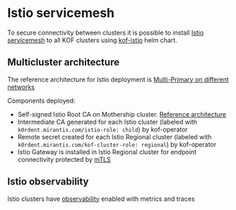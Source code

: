 # Istio servicemesh

To secure connectivity between clusters it is possible to install [Istio servicemesh](https://istio.io) to all KOF clusters using [kof-istio](../charts/kof-istio/) helm chart.

## Multicluster architecture

The reference architecture for Istio deployment is [Multi-Primary on different networks](https://istio.io/latest/docs/setup/install/multicluster/multi-primary_multi-network)

Components deployed:

* Self-signed Istio Root CA on Mothership cluster. [Reference architecture](https://istio.io/latest/docs/tasks/security/cert-management/plugin-ca-cert/)
* Intermediate CA generated for each Istio cluster (labeled with `k0rdent.mirantis.com/istio-role: child`) by kof-operator
* Remote secret created for each Istio Regional cluster (labeled with `k0rdent.mirantis.com/kof-cluster-role: regional`) by kof-operator
* Istio Gateway is installed in Istio Regional cluster for endpoint connectivity protected by [mTLS](https://istio.io/latest/docs/tasks/security/authentication/authn-policy/#enable-mutual-tls-per-workload)

## Istio observability

Istio clusters have [observability](https://istio.io/latest/docs/concepts/observability/) enabled with metrics and traces

